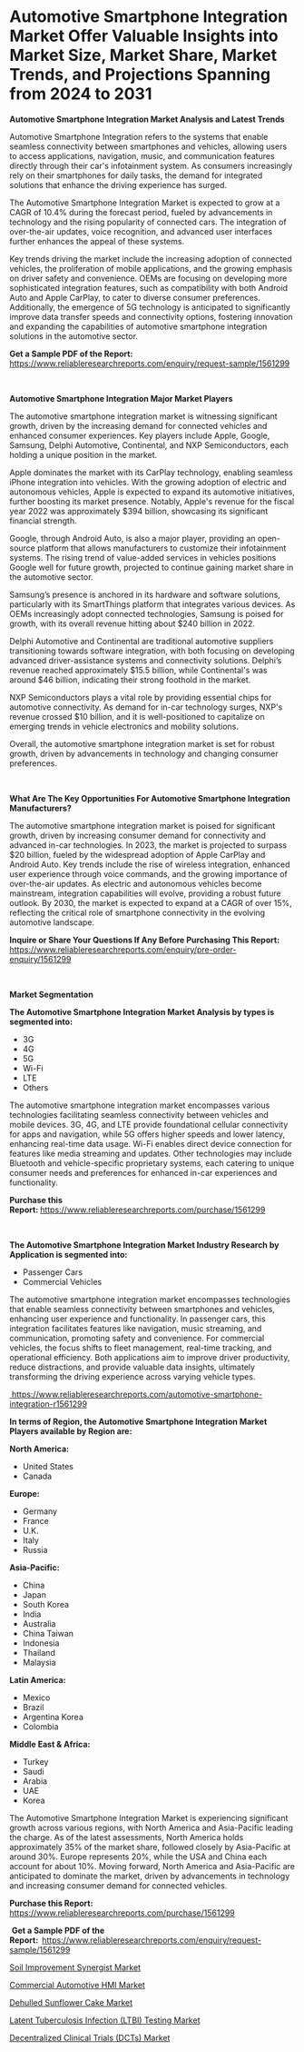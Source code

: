 <p><h1>Automotive Smartphone Integration Market Offer Valuable Insights into Market Size, Market Share, Market Trends, and Projections Spanning from 2024 to 2031</h1></p><p><strong>Automotive Smartphone Integration Market Analysis and Latest Trends</strong></p>
<p><p>Automotive Smartphone Integration refers to the systems that enable seamless connectivity between smartphones and vehicles, allowing users to access applications, navigation, music, and communication features directly through their car's infotainment system. As consumers increasingly rely on their smartphones for daily tasks, the demand for integrated solutions that enhance the driving experience has surged.</p><p>The Automotive Smartphone Integration Market is expected to grow at a CAGR of 10.4% during the forecast period, fueled by advancements in technology and the rising popularity of connected cars. The integration of over-the-air updates, voice recognition, and advanced user interfaces further enhances the appeal of these systems. </p><p>Key trends driving the market include the increasing adoption of connected vehicles, the proliferation of mobile applications, and the growing emphasis on driver safety and convenience. OEMs are focusing on developing more sophisticated integration features, such as compatibility with both Android Auto and Apple CarPlay, to cater to diverse consumer preferences. Additionally, the emergence of 5G technology is anticipated to significantly improve data transfer speeds and connectivity options, fostering innovation and expanding the capabilities of automotive smartphone integration solutions in the automotive sector.</p></p>
<p><strong>Get a Sample PDF of the Report:&nbsp;</strong> <a href="https://www.reliableresearchreports.com/enquiry/request-sample/1561299?utm_campaign=10&utm_medium=2&utm_source=Github&utm_content=ia&utm_term=03112024&utm_id=automotive-smartphone-integration">https://www.reliableresearchreports.com/enquiry/request-sample/1561299</a></p>
<p>&nbsp;</p>
<p><strong>Automotive Smartphone Integration Major Market Players</strong></p>
<p><p>The automotive smartphone integration market is witnessing significant growth, driven by the increasing demand for connected vehicles and enhanced consumer experiences. Key players include Apple, Google, Samsung, Delphi Automotive, Continental, and NXP Semiconductors, each holding a unique position in the market.</p><p>Apple dominates the market with its CarPlay technology, enabling seamless iPhone integration into vehicles. With the growing adoption of electric and autonomous vehicles, Apple is expected to expand its automotive initiatives, further boosting its market presence. Notably, Apple's revenue for the fiscal year 2022 was approximately $394 billion, showcasing its significant financial strength.</p><p>Google, through Android Auto, is also a major player, providing an open-source platform that allows manufacturers to customize their infotainment systems. The rising trend of value-added services in vehicles positions Google well for future growth, projected to continue gaining market share in the automotive sector.</p><p>Samsung’s presence is anchored in its hardware and software solutions, particularly with its SmartThings platform that integrates various devices. As OEMs increasingly adopt connected technologies, Samsung is poised for growth, with its overall revenue hitting about $240 billion in 2022.</p><p>Delphi Automotive and Continental are traditional automotive suppliers transitioning towards software integration, with both focusing on developing advanced driver-assistance systems and connectivity solutions. Delphi’s revenue reached approximately $15.5 billion, while Continental's was around $46 billion, indicating their strong foothold in the market.</p><p>NXP Semiconductors plays a vital role by providing essential chips for automotive connectivity. As demand for in-car technology surges, NXP's revenue crossed $10 billion, and it is well-positioned to capitalize on emerging trends in vehicle electronics and mobility solutions. </p><p>Overall, the automotive smartphone integration market is set for robust growth, driven by advancements in technology and changing consumer preferences.</p></p>
<p>&nbsp;</p>
<p><strong>What Are The Key Opportunities For Automotive Smartphone Integration Manufacturers?</strong></p>
<p><p>The automotive smartphone integration market is poised for significant growth, driven by increasing consumer demand for connectivity and advanced in-car technologies. In 2023, the market is projected to surpass $20 billion, fueled by the widespread adoption of Apple CarPlay and Android Auto. Key trends include the rise of wireless integration, enhanced user experience through voice commands, and the growing importance of over-the-air updates. As electric and autonomous vehicles become mainstream, integration capabilities will evolve, providing a robust future outlook. By 2030, the market is expected to expand at a CAGR of over 15%, reflecting the critical role of smartphone connectivity in the evolving automotive landscape.</p></p>
<p><strong>Inquire or Share Your Questions If Any Before Purchasing This Report:</strong> <a href="https://www.reliableresearchreports.com/enquiry/pre-order-enquiry/1561299?utm_campaign=10&utm_medium=2&utm_source=Github&utm_content=ia&utm_term=03112024&utm_id=automotive-smartphone-integration">https://www.reliableresearchreports.com/enquiry/pre-order-enquiry/1561299</a></p>
<p>&nbsp;</p>
<p><strong>Market Segmentation</strong></p>
<p><strong>The Automotive Smartphone Integration Market Analysis by types is segmented into:</strong></p>
<p><ul><li>3G</li><li>4G</li><li>5G</li><li>Wi-Fi</li><li>LTE</li><li>Others</li></ul></p>
<p><p>The automotive smartphone integration market encompasses various technologies facilitating seamless connectivity between vehicles and mobile devices. 3G, 4G, and LTE provide foundational cellular connectivity for apps and navigation, while 5G offers higher speeds and lower latency, enhancing real-time data usage. Wi-Fi enables direct device connection for features like media streaming and updates. Other technologies may include Bluetooth and vehicle-specific proprietary systems, each catering to unique consumer needs and preferences for enhanced in-car experiences and functionality.</p></p>
<p><strong>Purchase this Report:&nbsp;</strong><a href="https://www.reliableresearchreports.com/purchase/1561299?utm_campaign=10&utm_medium=2&utm_source=Github&utm_content=ia&utm_term=03112024&utm_id=automotive-smartphone-integration">https://www.reliableresearchreports.com/purchase/1561299</a></p>
<p>&nbsp;</p>
<p><strong>The Automotive Smartphone Integration Market Industry Research by Application is segmented into:</strong></p>
<p><ul><li>Passenger Cars</li><li>Commercial Vehicles</li></ul></p>
<p><p>The automotive smartphone integration market encompasses technologies that enable seamless connectivity between smartphones and vehicles, enhancing user experience and functionality. In passenger cars, this integration facilitates features like navigation, music streaming, and communication, promoting safety and convenience. For commercial vehicles, the focus shifts to fleet management, real-time tracking, and operational efficiency. Both applications aim to improve driver productivity, reduce distractions, and provide valuable data insights, ultimately transforming the driving experience across varying vehicle types.</p></p>
<p><a href="https://www.reliableresearchreports.com/automotive-smartphone-integration-r1561299?utm_campaign=10&utm_medium=2&utm_source=Github&utm_content=ia&utm_term=03112024&utm_id=automotive-smartphone-integration">&nbsp;https://www.reliableresearchreports.com/automotive-smartphone-integration-r1561299</a></p>
<p><strong>In terms of Region, the Automotive Smartphone Integration Market Players available by Region are:</strong></p>
<p>
    <p> <strong> North America: </strong>
        <ul>
            <li>United States</li>
            <li>Canada</li>
        </ul>
        </p> 
    <p> <strong> Europe: </strong>
        <ul>
            <li>Germany</li>
            <li>France</li>
            <li>U.K.</li>
            <li>Italy</li>
            <li>Russia</li>
        </ul>
        </p> 
    <p> <strong> Asia-Pacific: </strong>
        <ul>
            <li>China</li>
            <li>Japan</li>
            <li>South Korea</li>
            <li>India</li>
            <li>Australia</li>
            <li>China Taiwan</li>
            <li>Indonesia</li>
            <li>Thailand</li>
            <li>Malaysia</li>
        </ul>
        </p> 
    <p> <strong> Latin America: </strong>
        <ul>
            <li>Mexico</li>
            <li>Brazil</li>
            <li>Argentina Korea</li>
            <li>Colombia</li>
        </ul>
        </p> 
    <p> <strong> Middle East & Africa: </strong>
        <ul>
            <li>Turkey</li>
            <li>Saudi</li>
            <li>Arabia</li>
            <li>UAE</li>
            <li>Korea</li>
        </ul>
    </p>
    </p>
<p><p>The Automotive Smartphone Integration Market is experiencing significant growth across various regions, with North America and Asia-Pacific leading the charge. As of the latest assessments, North America holds approximately 35% of the market share, followed closely by Asia-Pacific at around 30%. Europe represents 20%, while the USA and China each account for about 10%. Moving forward, North America and Asia-Pacific are anticipated to dominate the market, driven by advancements in technology and increasing consumer demand for connected vehicles.</p></p>
<p><strong>Purchase this Report: </strong><a href="https://www.reliableresearchreports.com/purchase/1561299?utm_campaign=10&utm_medium=2&utm_source=Github&utm_content=ia&utm_term=03112024&utm_id=automotive-smartphone-integration">https://www.reliableresearchreports.com/purchase/1561299</a></p>
<p>&nbsp;<strong>Get a Sample PDF of the Report:&nbsp;&nbsp;</strong><a href="https://www.reliableresearchreports.com/enquiry/request-sample/1561299?utm_campaign=10&utm_medium=2&utm_source=Github&utm_content=ia&utm_term=03112024&utm_id=automotive-smartphone-integration">https://www.reliableresearchreports.com/enquiry/request-sample/1561299</a></p>
<p><strong></strong></p>
<p><p><a href="https://www.linkedin.com/pulse/global-soil-improvement-synergist-industry-analysis-report-nahhe?utm_campaign=10&utm_medium=2&utm_source=Github&utm_content=ia&utm_term=03112024&utm_id=automotive-smartphone-integration">Soil Improvement Synergist Market</a></p><p><a href="https://github.com/maq4brod/Market-Research-Report-List-1/blob/main/commercial-automotive-hmi-market.md?utm_campaign=10&utm_medium=2&utm_source=Github&utm_content=ia&utm_term=03112024&utm_id=automotive-smartphone-integration">Commercial Automotive HMI Market</a></p><p><a href="https://www.linkedin.com/pulse/global-dehulled-sunflower-cake-market-focus-product-type-x5rke?utm_campaign=10&utm_medium=2&utm_source=Github&utm_content=ia&utm_term=03112024&utm_id=automotive-smartphone-integration">Dehulled Sunflower Cake Market</a></p><p><a href="https://issuu.com/reportprime-2/docs/latent-tuberculosis-infection-ltbi-_97704d6c1ca20d?utm_campaign=10&utm_medium=2&utm_source=Github&utm_content=ia&utm_term=03112024&utm_id=automotive-smartphone-integration">Latent Tuberculosis Infection (LTBI) Testing Market</a></p><p><a href="https://issuu.com/reportprime-2/docs/decentralized-clinical-trials-dcts-_0d385ecccef559?utm_campaign=10&utm_medium=2&utm_source=Github&utm_content=ia&utm_term=03112024&utm_id=automotive-smartphone-integration">Decentralized Clinical Trials (DCTs) Market</a></p></p>